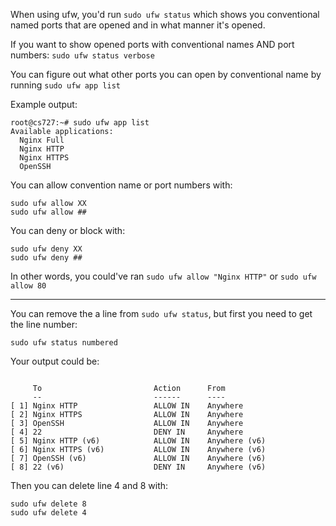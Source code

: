 
When using ufw, you'd run `sudo ufw status` which shows you conventional named ports that are opened and in what manner it's opened.

If you want to show opened ports with conventional names AND port numbers: `sudo ufw status verbose`

You can figure out what other ports you can open by conventional name by running `sudo ufw app list`

Example output:
```
root@cs727:~# sudo ufw app list  
Available applications:  
  Nginx Full  
  Nginx HTTP  
  Nginx HTTPS  
  OpenSSH
```

You can allow convention name or port numbers with:
```
sudo ufw allow XX
sudo ufw allow ##
```

You can deny or block with:
```
sudo ufw deny XX
sudo ufw deny ##
```

In other words, you could've  ran `sudo ufw allow "Nginx HTTP"` or `sudo ufw allow 80`

---

You can remove the a line from `sudo ufw status`, but first you need to get the line number:
```
sudo ufw status numbered
```

Your output could be:
```

     To                         Action      From
     --                         ------      ----
[ 1] Nginx HTTP                 ALLOW IN    Anywhere                  
[ 2] Nginx HTTPS                ALLOW IN    Anywhere                  
[ 3] OpenSSH                    ALLOW IN    Anywhere                  
[ 4] 22                         DENY IN     Anywhere                  
[ 5] Nginx HTTP (v6)            ALLOW IN    Anywhere (v6)             
[ 6] Nginx HTTPS (v6)           ALLOW IN    Anywhere (v6)             
[ 7] OpenSSH (v6)               ALLOW IN    Anywhere (v6)             
[ 8] 22 (v6)                    DENY IN     Anywhere (v6)
```

Then you can delete line 4 and 8 with:
```
sudo ufw delete 8
sudo ufw delete 4
```

